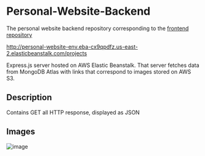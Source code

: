 # Personal-Website-Backend
The personal website backend repository corresponding to the [frontend repository](https://github.com/JoshLiCoding/Personal-Website-Frontend)

http://personal-website-env.eba-cx9qpdfz.us-east-2.elasticbeanstalk.com/projects

Express.js server hosted on AWS Elastic Beanstalk. That server fetches data from MongoDB Atlas with links that correspond to images stored on AWS S3.

## Description
Contains GET all HTTP response, displayed as JSON

## Images
![image](https://github.com/JoshLiCoding/Personal-Website-Backend/assets/43073270/1a77c9ea-2a38-40da-ae0b-f9a260c50d92)
